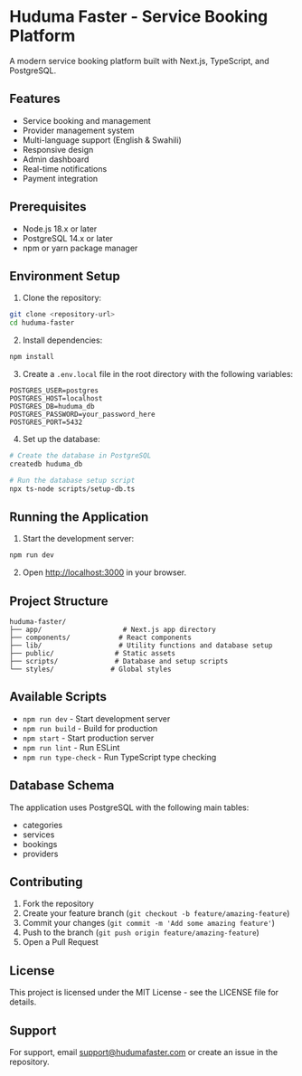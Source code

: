 # Huduma Faster - Service Booking Platform

A modern service booking platform built with Next.js, TypeScript, and PostgreSQL.

## Features

- Service booking and management
- Provider management system
- Multi-language support (English & Swahili)
- Responsive design
- Admin dashboard
- Real-time notifications
- Payment integration

## Prerequisites

- Node.js 18.x or later
- PostgreSQL 14.x or later
- npm or yarn package manager

## Environment Setup

1. Clone the repository:
```bash
git clone <repository-url>
cd huduma-faster
```

2. Install dependencies:
```bash
npm install
```

3. Create a `.env.local` file in the root directory with the following variables:
```env
POSTGRES_USER=postgres
POSTGRES_HOST=localhost
POSTGRES_DB=huduma_db
POSTGRES_PASSWORD=your_password_here
POSTGRES_PORT=5432
```

4. Set up the database:
```bash
# Create the database in PostgreSQL
createdb huduma_db

# Run the database setup script
npx ts-node scripts/setup-db.ts
```

## Running the Application

1. Start the development server:
```bash
npm run dev
```

2. Open [http://localhost:3000](http://localhost:3000) in your browser.

## Project Structure

```
huduma-faster/
├── app/                    # Next.js app directory
├── components/            # React components
├── lib/                   # Utility functions and database setup
├── public/               # Static assets
├── scripts/              # Database and setup scripts
└── styles/              # Global styles
```

## Available Scripts

- `npm run dev` - Start development server
- `npm run build` - Build for production
- `npm start` - Start production server
- `npm run lint` - Run ESLint
- `npm run type-check` - Run TypeScript type checking

## Database Schema

The application uses PostgreSQL with the following main tables:
- categories
- services
- bookings
- providers

## Contributing

1. Fork the repository
2. Create your feature branch (`git checkout -b feature/amazing-feature`)
3. Commit your changes (`git commit -m 'Add some amazing feature'`)
4. Push to the branch (`git push origin feature/amazing-feature`)
5. Open a Pull Request

## License

This project is licensed under the MIT License - see the LICENSE file for details.

## Support

For support, email support@hudumafaster.com or create an issue in the repository. 